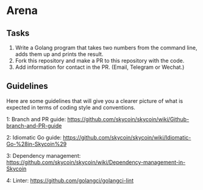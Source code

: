 # Arena

## Tasks


1. Write a Golang program that takes two numbers from the command line, adds them up and prints the result.
2. Fork this repository and make a PR to this repository with the code.
3. Add information for contact in the PR. (Email, Telegram or Wechat.)

## Guidelines
Here are some guidelines that will give you a clearer picture of what is expected in terms of coding style and conventions.

1: Branch and PR guide:
https://github.com/skycoin/skycoin/wiki/Github-branch-and-PR-guide

2: Idiomatic Go guide:
https://github.com/skycoin/skycoin/wiki/Idiomatic-Go-%28in-Skycoin%29

3: Dependency management:
https://github.com/skycoin/skycoin/wiki/Dependency-management-in-Skycoin

4: Linter:
https://github.com/golangci/golangci-lint


